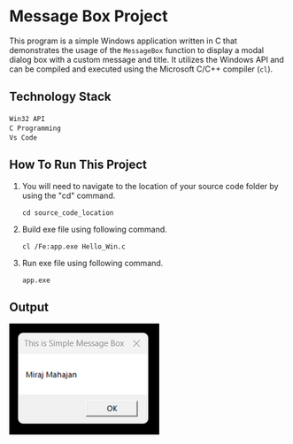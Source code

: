 # Message Box Project

This program is a simple Windows application written in C that demonstrates the usage of the `MessageBox` function to display a modal dialog box with a custom message and title. It utilizes the Windows API and can be compiled and executed using the Microsoft C/C++ compiler (`cl`).

## Technology Stack

`Win32 API` <br>
`C Programming` <br>
`Vs Code`

## How To Run This Project

                                
1. You will need to navigate to the location of your source code folder by using the "cd" command.

     ```shell
   cd source_code_location

2. Build exe file using following command.

    ```shell
   cl /Fe:app.exe Hello_Win.c

3. Run exe file using following command.

    ```shell
   app.exe

## Output
<img src="https://github.com/Miraj1727/C-PROJECTS/blob/main/GUI_C_BASED_PROJECT/02_Message_Box/Output/Output1.png" alt="HelloWin">





